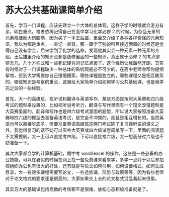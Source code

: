 # 苏大公共基础课简单介绍

首先，学习一门课程，应该先建立一个大体的总体观，这样子学的时候就会游刃有余，明白重点。笔者依稀记得自己在高中学习化学必修 2 的时候，为杂乱无章的元素规律而大伤脑筋，因为买了一本王后雄，里面又介绍了各种各样奇怪的元素知识，我以为都是重点，一直记一直背，那一章学了别的科目接近两章的时候还是觉得自己没有学会，后来学到了化学的选修，发现他其实会一种元素一种元素的介绍，王后雄里介绍的知识点都是选修里面的一些知识，真正属于必修 2 的考点寥寥无几，几个方程式和一些死记硬背的记忆点罢了。这个经历让我豁然开朗，其实有时候对于一门课程缺少一种总体的系统观是必不可少的，在高中老师会帮你提纲挈领，但到大学需要你自己慢慢摸索，哪些课程是独立的，哪些课程又是相互联系的，哪些知识是考察的重点，这里给大家简单介绍如何学习公共基础课，也是我学完之后的一些经验。

首先，大一的高级班，视听说和翻译与英语写作，某些方面是按照大英赛和四六级考试的题型来设置的，比如视听说考听力，翻译与写作里面有一个短文改错题型是大英赛里面的，翻译和写作也是四六级考试里面的题型，所以说大家按照准备大英赛和四六级的题型去准备英语考试，是完全不冲突的，而且是相互增长的。当然英语也可以直接吃底子，但要准备英语高级班这两门考试除了复习视听说的课文之外，我觉得复习的话不妨可以买些大英赛或四六级试卷简单写一下，里面的阅读题不太需要刷。大一上可以直接考四级。下可以直接考六级，大一想高分过六级也不妨准备一下。

其次大家都会学的计算机基础，期中考 word/excel 的操作，这些是一些必备的办公技能，可以在暑假的时候在网上找一些免费课来看来学，多学一点对于以后参加校组织办公也有很大的好处，还有就是写论文如何引用，如何设置格式，如何生成目录，大一有很多课程需要写论文，一些选修课，形势与政策等等，因为有些老师对于论文格式的要求还是很高的，大家如果交上去的论文格式混乱看起来很累。

其实苏大的基础课包括高数的考核都不是很难，放松心态积极准备就是了。
